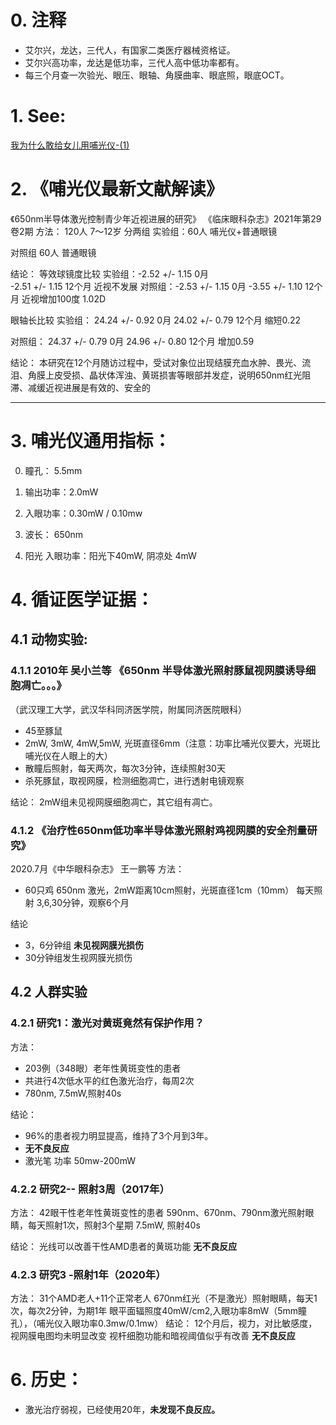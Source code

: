 
# 0. 注释
- 艾尔兴，龙达，三代人，有国家二类医疗器械资格证。
- 艾尔兴高功率，龙达是低功率，三代人高中低功率都有。
- 每三个月查一次验光、眼压、眼轴、角膜曲率、眼底照，眼底OCT。


# 1. See: 

 [我为什么敢给女儿用哺光仪-(1)](https://www.zhihu.com/zvideo/1389574125518639104)


# 2. 《哺光仪最新文献解读》
《650nm半导体激光控制青少年近视进展的研究》
《临床眼科杂志》2021年第29卷2期
方法：
  120人
  7～12岁
  分两组
实验组：60人
哺光仪+普通眼镜

对照组
60人
普通眼镜

结论：
  等效球镜度比较
  实验组：-2.52 +/- 1.15  0月  
          -2.51 +/- 1.15  12个月
          近视不发展
  对照组：-2.53 +/- 1.15  0月
          -3.55 +/- 1.10  12个月
          近视增加100度 1.02D

  眼轴长比较
  实验组： 24.24 +/- 0.92  0月
           24.02 +/- 0.79  12个月
           缩短0.22

  对照组： 24.37 +/- 0.79  0月
           24.96 +/- 0.80  12个月
           增加0.59

  结论：
  本研究在12个月随访过程中，受试对象位出现结膜充血水肿、畏光、流泪、角膜上皮受损、晶状体浑浊、黄斑损害等眼部并发症，说明650nm红光阻滞、减缓近视进展是有效的、安全的




------------------
# 3. 哺光仪通用指标：
0. 瞳孔： 5.5mm
1. 输出功率：2.0mW
2. 入眼功率：0.30mW / 0.10mw
3. 波长： 650nm

5. 阳光 入眼功率：阳光下40mW, 阴凉处 4mW

# 4. 循证医学证据：
## 4.1 动物实验:
 ### 4.1.1 2010年 吴小兰等 《650nm 半导体激光照射豚鼠视网膜诱导细胞凋亡。。。》
  （武汉理工大学，武汉华科同济医学院，附属同济医院眼科）
  - 45至豚鼠
  - 2mW, 3mW, 4mW,5mW, 光斑直径6mm（注意：功率比哺光仪要大，光斑比哺光仪在人眼上的大）
  - 散瞳后照射，每天两次，每次3分钟，连续照射30天
  - 杀死豚鼠，取视网膜，检测细胞凋亡，进行透射电镜观察
  
  结论：
   2mW组未见视网膜细胞凋亡，其它组有凋亡。
 
### 4.1.2 《治疗性650nm低功率半导体激光照射鸡视网膜的安全剂量研究》
   2020.7月《中华眼科杂志》  王一鹏等 
  方法：
  - 60只鸡
  650nm 激光，2mW距离10cm照射，光斑直径1cm（10mm）
  每天照射 3,6,30分钟，观察6个月

  结论
  - 3，6分钟组 **未见视网膜光损伤**
  - 30分钟组发生视网膜光损伤

## 4.2 人群实验
 ### 4.2.1 研究1：激光对黄斑竟然有保护作用？
  方法：
  - 203例（348眼）老年性黄斑变性的患者
  - 共进行4次低水平的红色激光治疗，每周2次
  - 780nm, 7.5mW,照射40s
 
  结论：
  - 96%的患者视力明显提高，维持了3个月到3年。
  - **无不良反应**
  - 激光笔 功率 50mw-200mW

 ### 4.2.2 研究2-- 照射3周（2017年）
方法：
42眼干性老年性黄斑变性的患者
590nm、670nm、790nm激光照射眼睛，每天照射1次，照射3个星期
7.5mW, 照射40s

结论：
光线可以改善干性AMD患者的黄斑功能
**无不良反应**

### 4.2.3 研究3 -照射1年（2020年）
方法：
31个AMD老人+11个正常老人
670nm红光（不是激光）照射眼睛，每天1次，每次2分钟，为期1年
眼平面辐照度40mW/cm2,入眼功率8mW（5mm瞳孔），（哺光仪入眼功率0.3mw/0.1mw）
结论：
  12个月后，视力，对比敏感度，视网膜电图均未明显改变
  视杆细胞功能和暗视阈值似乎有改善
  **无不良反应**

# 6. 历史：
- 激光治疗弱视，已经使用20年，**未发现不良反应。**




